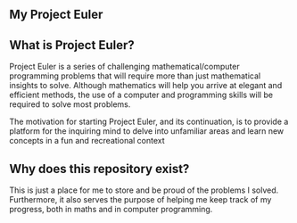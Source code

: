 ## My Project Euler

## What is Project Euler?
Project Euler is a series of challenging mathematical/computer programming problems that will require more than just mathematical insights to solve. Although mathematics will help you arrive at elegant and efficient methods, the use of a computer and programming skills will be required to solve most problems.

The motivation for starting Project Euler, and its continuation, is to provide a platform for the inquiring mind to delve into unfamiliar areas and learn new concepts in a fun and recreational context

## Why does this repository exist?
This is just a place for me to store and be proud of the problems I solved. Furthermore, it also serves the purpose of helping me keep track of my progress, both in maths and in computer programming.
